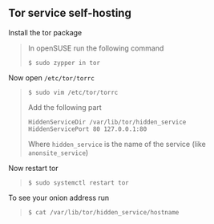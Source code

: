 ## Tor service self-hosting
Install the tor package
>In openSUSE run the following command
>```
>$ sudo zypper in tor
>```

Now open `/etc/tor/torrc`
>```
>$ sudo vim /etc/tor/torrc
>```
> Add the following part
>```
>HiddenServiceDir /var/lib/tor/hidden_service
>HiddenServicePort 80 127.0.0.1:80
>```
>Where `hidden_service` is the name of the service (like `anonsite_service`)

Now restart tor
>```
>$ sudo systemctl restart tor
>```

To see your onion address run
>```
>$ cat /var/lib/tor/hidden_service/hostname
>```
